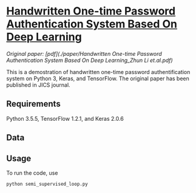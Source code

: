 # [Handwritten One-time Password Authentication System Based On Deep Learning](http://kiss.kstudy.com/thesis/thesis-view.asp?key=3660839)
*Original paper: [pdf](./paper/Handwritten One-time Password Authentication System Based On Deep Learning_Zhun Li et.al.pdf)*

This is a demostration of handwritten one-time password authentification system on Python 3, Keras, and TensorFlow. 
The original paper has been published in JICS journal.

## Requirements
Python 3.5.5, TensorFlow 1.2.1, and Keras 2.0.6

## Data
 

## Usage
To run the code, use

```python
python semi_supervised_loop.py
```
